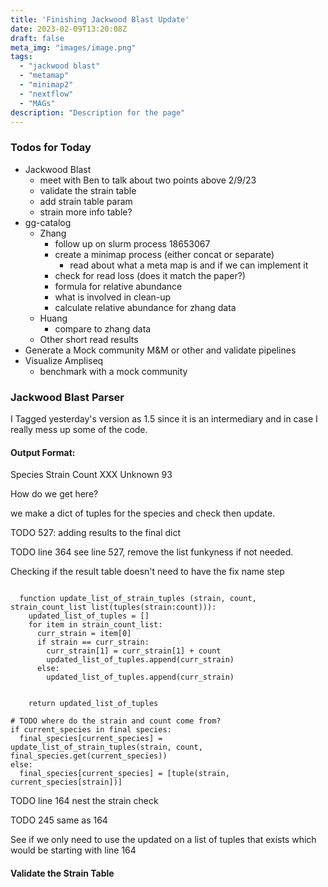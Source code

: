 ```yaml
---
title: 'Finishing Jackwood Blast Update'
date: 2023-02-09T13:20:08Z
draft: false
meta_img: "images/image.png"
tags:
  - "jackwood blast"
  - "metamap"
  - "minimap2"
  - "nextflow"
  - "MAGs"
description: "Description for the page"
---
```


### Todos for Today

- Jackwood Blast
  - meet with Ben to talk about two points above 2/9/23
  - validate the strain table
  - add strain table param
  - strain more info table?
- gg-catalog
  - Zhang
    - follow up on slurm process 18653067
    - create a minimap process (either concat or separate)
      - read about what a meta map is and if we can implement it
    - check for read loss (does it match the paper?)
    - formula for relative abundance
    - what is involved in clean-up
    - calculate relative abundance for zhang data
  - Huang
    - compare to zhang data
  - Other short read results
- Generate a Mock community M&M or other and validate pipelines
- Visualize Ampliseq
  - benchmark with a mock community
  
### Jackwood Blast Parser

I Tagged yesterday's version as 1.5 since it is an intermediary and in case I really mess up some of the code.

#### Output Format:

Species Strain Count
XXX Unknown 93

How do we get here?

we make a dict of tuples for the species and check then update.

TODO 527: adding results to the final dict 

TODO line 364 see line 527, remove the list funkyness if not needed.

Checking if the result table doesn't need to have the fix name step

```python3

  function update_list_of_strain_tuples (strain, count, strain_count_list list(tuples(strain:count))):
    updated_list_of_tuples = []
    for item in strain_count_list:
      curr_strain = item[0]
      if strain == curr_strain:
        curr_strain[1] = curr_strain[1] + count
        updated_list_of_tuples.append(curr_strain)
      else:
        updated_list_of_tuples.append(curr_strain)
        
    
    return updated_list_of_tuples
    
# TODO where do the strain and count come from?
if current_species in final species:
  final_species[current_species] = update_list_of_strain_tuples(strain, count, final_species.get(current_species))
else:
  final_species[current_species] = [tuple(strain, current_species[strain])]
```

TODO line 164 nest the strain check

TODO 245 same as 164

See if we only need to use the updated on a list of tuples that exists which would be starting with line 164
#### Validate the Strain Table

